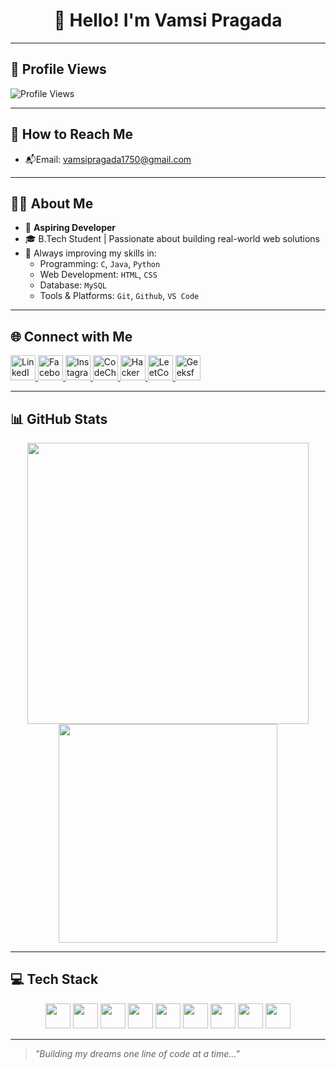 <h1 align="center">👋 Hello! I'm Vamsi Pragada</h1>

---
## 🔢 Profile Views

<p align="left">
  <img src="https://komarev.com/ghpvc/?username=Vamsipragada2005&color=blue&style=flat" alt="Profile Views"/>
</p>

---
## 📩 How to Reach Me

- 📬Email: [vamsipragada1750@gmail.com](mailto:vamsipragada1750@gmail.com)
---


## 👨‍💻 About Me

- 🌟 **Aspiring Developer**
- 🎓 B.Tech Student | Passionate about building real-world web solutions
- 🎯 Always improving my skills in:
  - Programming: `C`, `Java`, `Python`
  - Web Development: `HTML`, `CSS`
  - Database: `MySQL`
  - Tools & Platforms: `Git`, `Github`, `VS Code`

---

## 🌐 Connect with Me

<p align="left">
  <a href="https://www.linkedin.com/in/vamsi-pragada-9105a4338/" target="_blank">
    <img src="https://img.icons8.com/color/48/linkedin.png" alt="LinkedIn" width="40" height="40"/>
  </a>
  <a href="https://www.facebook.com/your-profile" target="_blank">
    <img src="https://img.icons8.com/color/48/facebook-new.png" alt="Facebook" width="40" height="40"/>
  </a>
  <a href="https://www.instagram.com/your-profile" target="_blank">
    <img src="https://img.icons8.com/fluency/48/instagram-new.png" alt="Instagram" width="40" height="40"/>
  </a>
  <a href="https://www.codechef.com/users/code_hunter_50" target="_blank">
    <img src="https://cdn.codechef.com/images/cc-logo.svg" alt="CodeChef" width="40" height="40"/>
  </a>
  <a href="https://www.hackerrank.com/profile/vamsipragada1750" target="_blank">
    <img src="https://cdn.worldvectorlogo.com/logos/hackerrank.svg" alt="HackerRank" width="40" height="40"/>
  </a>
  <a href="https://leetcode.com/u/Vamsi1750/" target="_blank">
    <img src="https://upload.wikimedia.org/wikipedia/commons/1/19/LeetCode_logo_black.png" alt="LeetCode" width="40" height="40"/>
  </a>
  <a href="https://www.geeksforgeeks.org/user/vamsipragn4pn/" target="_blank">
    <img src="https://img.icons8.com/color/48/000000/GeeksforGeeks.png" alt="GeeksforGeeks" width="40" height="40"/>
  </a>
</p>


---

## 📊 GitHub Stats

<p align="center">
  <img src="https://github-readme-stats.vercel.app/api?username=Vamsipragada2005&show_icons=true&theme=radical" width="450" />
  <img src="https://github-readme-stats.vercel.app/api/top-langs/?username=Vamsipragada2005&layout=compact&theme=radical" width="350" />
</p>

---

## 💻 Tech Stack

<p align="center">
  <img src="https://cdn.jsdelivr.net/gh/devicons/devicon/icons/java/java-original.svg" width="40" height="40"/>
  <img src="https://cdn.jsdelivr.net/gh/devicons/devicon/icons/python/python-original.svg" width="40" height="40"/>
  <img src="https://cdn.jsdelivr.net/gh/devicons/devicon/icons/c/c-original.svg" width="40" height="40"/>
  <img src="https://cdn.jsdelivr.net/gh/devicons/devicon/icons/html5/html5-original.svg" width="40" height="40"/>
  <img src="https://cdn.jsdelivr.net/gh/devicons/devicon/icons/css3/css3-original.svg" width="40" height="40"/>
  <img src="https://cdn.jsdelivr.net/gh/devicons/devicon/icons/mysql/mysql-original.svg" width="40" height="40"/>
  <img src="https://cdn.jsdelivr.net/gh/devicons/devicon/icons/git/git-original.svg" width="40" height="40"/>
  <img src="https://cdn.jsdelivr.net/gh/devicons/devicon/icons/github/github-original.svg" width="40" height="40"/>
  <img src="https://cdn.jsdelivr.net/gh/devicons/devicon/icons/vscode/vscode-original.svg" width="40" height="40"/>
</p>

---



> _"Building my dreams one line of code at a time..."_
